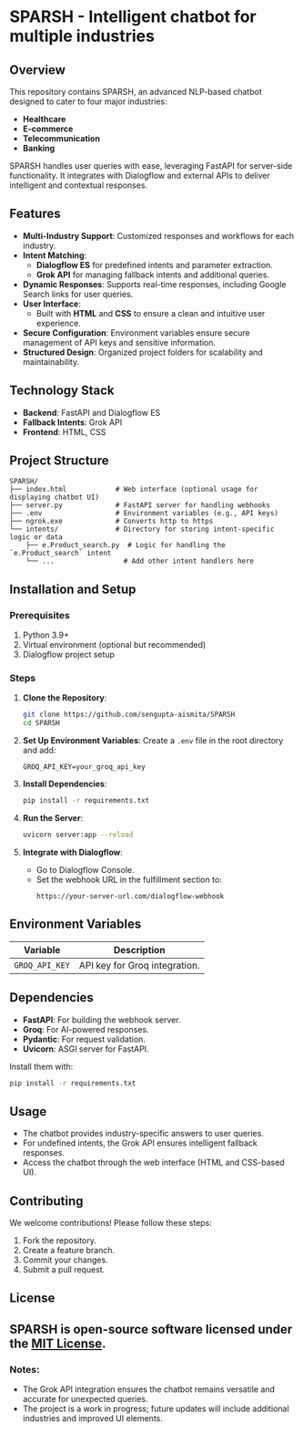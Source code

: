 # SPARSH - Intelligent chatbot for multiple industries

## Overview

This repository contains SPARSH, an advanced NLP-based chatbot designed to cater to four major industries:

- **Healthcare**
- **E-commerce**
- **Telecommunication**
- **Banking**

SPARSH handles user queries with ease, leveraging FastAPI for server-side functionality. It integrates with Dialogflow and external APIs to deliver intelligent and contextual responses.

## Features

- **Multi-Industry Support**: Customized responses and workflows for each industry.
- **Intent Matching**:
  - **Dialogflow ES** for predefined intents and parameter extraction.
  - **Grok API** for managing fallback intents and additional queries.
- **Dynamic Responses**: Supports real-time responses, including Google Search links for user queries.
- **User Interface**:
  - Built with **HTML** and **CSS** to ensure a clean and intuitive user experience.
- **Secure Configuration**: Environment variables ensure secure management of API keys and sensitive information.
- **Structured Design**: Organized project folders for scalability and maintainability.

## Technology Stack

- **Backend**: FastAPI and Dialogflow ES
- **Fallback Intents**: Grok API
- **Frontend**: HTML, CSS

## Project Structure

```
SPARSH/
├── index.html            # Web interface (optional usage for displaying chatbot UI)
├── server.py             # FastAPI server for handling webhooks
├── .env                  # Environment variables (e.g., API keys)
├── ngrok.exe             # Converts http to https
└── intents/              # Directory for storing intent-specific logic or data
    ├── e.Product_search.py  # Logic for handling the `e.Product_search` intent
    └── ...                 # Add other intent handlers here
```

## Installation and Setup

### Prerequisites

1. Python 3.9+
2. Virtual environment (optional but recommended)
3. Dialogflow project setup

### Steps

1. **Clone the Repository**:

   ```bash
   git clone https://github.com/sengupta-aismita/SPARSH
   cd SPARSH
   ```

2. **Set Up Environment Variables**:
   Create a `.env` file in the root directory and add:

   ```
   GROQ_API_KEY=your_groq_api_key
   ```

3. **Install Dependencies**:

   ```bash
   pip install -r requirements.txt
   ```

4. **Run the Server**:

   ```bash
   uvicorn server:app --reload
   ```

5. **Integrate with Dialogflow**:
   - Go to Dialogflow Console.
   - Set the webhook URL in the fulfillment section to:
     ```
     https://your-server-url.com/dialogflow-webhook
     ```

## Environment Variables

| Variable       | Description                   |
| -------------- | ----------------------------- |
| `GROQ_API_KEY` | API key for Groq integration. |

## Dependencies

- **FastAPI**: For building the webhook server.
- **Groq**: For AI-powered responses.
- **Pydantic**: For request validation.
- **Uvicorn**: ASGI server for FastAPI.

Install them with:

```bash
pip install -r requirements.txt
```

## Usage

- The chatbot provides industry-specific answers to user queries.
- For undefined intents, the Grok API ensures intelligent fallback responses.
- Access the chatbot through the web interface (HTML and CSS-based UI).

## Contributing

We welcome contributions! Please follow these steps:

1. Fork the repository.
2. Create a feature branch.
3. Commit your changes.
4. Submit a pull request.

## License

## SPARSH is open-source software licensed under the [MIT License](LICENSE).

### Notes:

- The Grok API integration ensures the chatbot remains versatile and accurate for unexpected queries.
- The project is a work in progress; future updates will include additional industries and improved UI elements.

